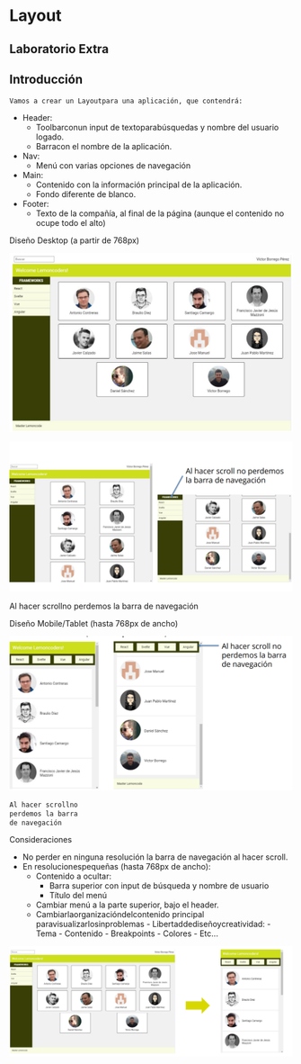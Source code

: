 # Layout

## Laboratorio Extra

## Introducción

```
Vamos a crear un Layoutpara una aplicación, que contendrá:
```

- Header:
  - Toolbarconun input de textoparabúsquedas y nombre del
    usuario logado.
  - Barracon el nombre de la aplicación.
- Nav:
  - Menú con varias opciones de navegación
- Main:
  - Contenido con la información principal de la aplicación.
  - Fondo diferente de blanco.
- Footer:
  - Texto de la compañía, al final de la página (aunque el
    contenido no ocupe todo el alto)

Diseño Desktop (a partir de 768px)

![alt text](image.png)

![alt text](image-1.png)

Al hacer scrollno perdemos
la barra de navegación

Diseño Mobile/Tablet (hasta 768px de ancho)

![alt text](image-2.png)

```
Al hacer scrollno
perdemos la barra
de navegación
```

Consideraciones

- No perder en ninguna resolución la barra de navegación al hacer scroll.
- En resolucionespequeñas (hasta 768px de ancho):
  - Contenido a ocultar:
    - Barra superior con input de búsqueda y nombre de usuario
    - Título del menú
  - Cambiar menú a la parte superior, bajo el header.
  - Cambiarlaorganizacióndelcontenido principal paravisualizarlosinproblemas - Libertaddediseñoycreatividad: - Tema - Contenido - Breakpoints - Colores - Etc...

![alt text](image-3.png)
